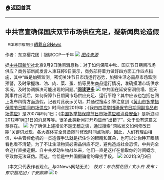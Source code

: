 ###  [:house:返回首頁](https://github.com/ourhimalayas/txt)
---


## 中共官宣确保国庆双节市场供应充足，疑新闻舆论造假
` 日本东京樱花团` [轉載自GNews](https://gnews.org/zh-hans/1524925/)

作者：东京樱花团｜捆绑CCP一千年
![](https://lh3.googleusercontent.com/DzkTJNaaHrYDVSVHvYMljkM5NsbKhh68EKFWyFReRyqhIMjZCcFpn-8X6_-S9svtTGlYEPpem7lCCoWRZWYLrdC-GnaGlSf1ZbvZuxHPiXDGuiU8NSYZssyJ-EkpuAzsN6hgH4kl=s0)
[*图片来源*](https://p4.itc.cn/q_70/images03/20210910/eb1b0a9596f240ec9b3d548752358f99.jpeg)

据[中共国新华社](http://www.news.cn/politics/2021-09/09/c_1127845010.htm)北京9月9日晚间消息称：对于如何保障中秋、国庆节日期间市场供应？商务部新闻发言人束珏婷9日表示，商务部将着力做好四方面工作四点措施，其中“四是加强监测。密切关注节日市场运行态势，加强生活必需品市场监测预警，及时掌握粮、油、肉、菜、蛋、奶等民生商品运行情况，准确摸清市场供求状况，及时协调解决可能出现的问题。”[**阅读更多**](http://thinktank.xinhua08.com/a/20210910/2000783.shtml)
![](https://lh6.googleusercontent.com/TkMLvvfi8FkuMZOJ-XrkTQB3sFlBX8d6kgRXUSPMeXH3f0ss3sjETtVbOQwMZivW2LrCKA-dSScgY2144a7k2mcQrxavaigb3in-U7908j2MbMI9T5kzvwI9gvWS5fQhVx0LRaz5=s0)
中共国在延安窑洞倒塌、黑天鹅事件出现后，如何保障节日期间市场供应充足、运行平稳？其中应该也包括在网上发布舆情方面造假。记者对此表示关切，并通过搜索引擎注意到《[黄山市多举措保障节日期间市场供应](http://m.ahwang.cn/content/2019-12/31/content_1965455.html)》时间点是2019年；《我[市四项举措确保节日期间副食品市场供应](http://henan.mofcom.gov.cn/aarticle/sjdixiansw/200709/20070905146948.html)》是2007年9月1日；《[中国多举措保障节日市场供应和消费安全](https://finance.sina.cn/sa/2012-01-21/detail-ikftssan7473708.d.html?from=wap)》是新浪网2012年1月21日的消息等等。很多此类新闻打开均显示“出错了”，处于没有这篇文章存在。
![](https://lh6.googleusercontent.com/Gq9S_EvN_xJ1RzLIUJW1aK-0tKJqOZcqAmZoWqoMIIuGJcvDBVXjjNfo5cPHqZ-AT65Mvppci-AAUcmrZp01FSBavk2PKA6bf9klQ6QC-0vcr48OYo76LZPbNFaywz-9RLf0eGut=s0)
为了确保上述推论不是无稽之谈，通过搜索“网站发文如何修改日期”关键词发现，[各大媒体完全具备随时修改时间点功能](https://www.zhihu.com/tardis/sogou/qus/442278245)。因此，人们有理由相信，中共管控危机的一贯造假手法就是捂住你的眼睛和耳朵，也可以让你睁开眼睛看也看不清楚。为了不让生活物资必需品供应不足，避免造成社会恐慌，中共完全会这样直接造假。自中共发动生物战以来，他们一直是这样在偷取你的时间概念。导致你无法证伪。而这，恰恰是中共国假骗偷的卑劣手段。
![](https://lh5.googleusercontent.com/b2MB8cbeZtXDR7D3fvb67LgKTwL3C_qWl8PX4urF7hP1Vnljhh6No-POVdQVqJmxYMorBHj-lkSI4ZUnowwBojOtMTdQw56PhakAdeogYS53cXDg294CTpkVmWzuleK0-REkEzO1=s0)
2021年9月9日

（本文只代表作者观点，与GNews网站无关）
*校对：东京樱花团 / 文小白
发布：东京樱花团 / 平安卿卿*
![](https://assets.gnews.org/wp-content/uploads/2021/09/image0-1-5-e1630998215814.jpg)
0

